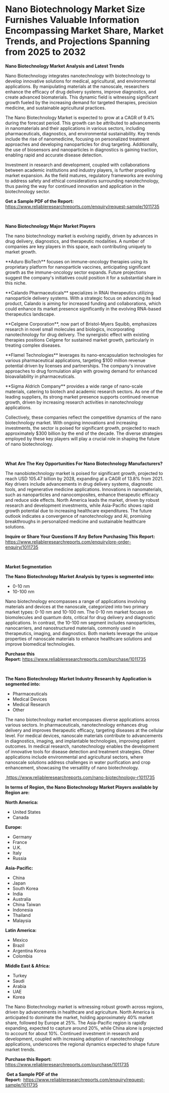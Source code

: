 <p><h1>Nano Biotechnology Market Size Furnishes Valuable Information Encompassing Market Share, Market Trends, and Projections Spanning from 2025 to 2032</h1></p><p><strong>Nano Biotechnology Market Analysis and Latest Trends</strong></p>
<p><p>Nano Biotechnology integrates nanotechnology with biotechnology to develop innovative solutions for medical, agricultural, and environmental applications. By manipulating materials at the nanoscale, researchers enhance the efficacy of drug delivery systems, improve diagnostics, and create advanced biomaterials. This dynamic field is witnessing significant growth fueled by the increasing demand for targeted therapies, precision medicine, and sustainable agricultural practices.</p><p>The Nano Biotechnology Market is expected to grow at a CAGR of 9.4% during the forecast period. This growth can be attributed to advancements in nanomaterials and their applications in various sectors, including pharmaceuticals, diagnostics, and environmental sustainability. Key trends include the rise of nanomedicine, focusing on personalized treatment approaches and developing nanoparticles for drug targeting. Additionally, the use of biosensors and nanoparticles in diagnostics is gaining traction, enabling rapid and accurate disease detection.</p><p>Investment in research and development, coupled with collaborations between academic institutions and industry players, is further propelling market expansion. As the field matures, regulatory frameworks are evolving to address safety and ethical considerations surrounding nanotechnology, thus paving the way for continued innovation and application in the biotechnology sector.</p></p>
<p><strong>Get a Sample PDF of the Report:&nbsp;</strong> <a href="https://www.reliableresearchreports.com/enquiry/request-sample/1011735?utm_campaign=3130&utm_medium=2&utm_source=Github&utm_content=ia&utm_term=19042025&utm_id=nano-biotechnology">https://www.reliableresearchreports.com/enquiry/request-sample/1011735</a></p>
<p>&nbsp;</p>
<p><strong>Nano Biotechnology Major Market Players</strong></p>
<p><p>The nano biotechnology market is evolving rapidly, driven by advances in drug delivery, diagnostics, and therapeutic modalities. A number of companies are key players in this space, each contributing uniquely to market growth.</p><p>**Aduro BioTech** focuses on immune-oncology therapies using its proprietary platform for nanoparticle vaccines, anticipating significant growth as the immune-oncology sector expands. Future projections suggest the company's initiatives could position it for a substantial share in this niche.</p><p>**Calando Pharmaceuticals** specializes in RNAi therapeutics utilizing nanoparticle delivery systems. With a strategic focus on advancing its lead product, Calando is aiming for increased funding and collaborations, which could enhance its market presence significantly in the evolving RNA-based therapeutics landscape.</p><p>**Celgene Corporation**, now part of Bristol-Myers Squibb, emphasizes research in novel small molecules and biologics, incorporating nanotechnology for drug delivery. The synergistic effect with existing therapies positions Celgene for sustained market growth, particularly in treating complex diseases.</p><p>**Flamel Technologies** leverages its nano-encapsulation technologies for various pharmaceutical applications, targeting $100 million revenue potential driven by licenses and partnerships. The company's innovative approaches to drug formulation align with growing demand for enhanced bioavailability in pharmaceuticals.</p><p>**Sigma Aldrich Company** provides a wide range of nano-scale materials, catering to biotech and academic research sectors. As one of the leading suppliers, its strong market presence supports continued revenue growth, driven by increasing research activities in nanotechnology applications.</p><p>Collectively, these companies reflect the competitive dynamics of the nano biotechnology market. With ongoing innovations and increasing investments, the sector is poised for significant growth, projected to reach approximately $300 billion by the end of the decade. The diverse strategies employed by these key players will play a crucial role in shaping the future of nano biotechnology.</p></p>
<p>&nbsp;</p>
<p><strong>What Are The Key Opportunities For Nano Biotechnology Manufacturers?</strong></p>
<p><p>The nanobiotechnology market is poised for significant growth, projected to reach USD 105.47 billion by 2028, expanding at a CAGR of 13.8% from 2021. Key drivers include advancements in drug delivery systems, diagnostic tools, and regenerative medicine applications. Innovations in nanomaterials, such as nanoparticles and nanocomposites, enhance therapeutic efficacy and reduce side effects. North America leads the market, driven by robust research and development investments, while Asia-Pacific shows rapid growth potential due to increasing healthcare expenditures. The future outlook indicates a convergence of nanotechnology and AI, promising breakthroughs in personalized medicine and sustainable healthcare solutions.</p></p>
<p><strong>Inquire or Share Your Questions If Any Before Purchasing This Report:</strong> <a href="https://www.reliableresearchreports.com/enquiry/pre-order-enquiry/1011735?utm_campaign=3130&utm_medium=2&utm_source=Github&utm_content=ia&utm_term=19042025&utm_id=nano-biotechnology">https://www.reliableresearchreports.com/enquiry/pre-order-enquiry/1011735</a></p>
<p>&nbsp;</p>
<p><strong>Market Segmentation</strong></p>
<p><strong>The Nano Biotechnology Market Analysis by types is segmented into:</strong></p>
<p><ul><li>0-10 nm</li><li>10-100 nm</li></ul></p>
<p><p>Nano biotechnology encompasses a range of applications involving materials and devices at the nanoscale, categorized into two primary market types: 0-10 nm and 10-100 nm. The 0-10 nm market focuses on biomolecules and quantum dots, critical for drug delivery and diagnostic applications. In contrast, the 10-100 nm segment includes nanoparticles, nanocarriers, and nanostructured materials, commonly used in therapeutics, imaging, and diagnostics. Both markets leverage the unique properties of nanoscale materials to enhance healthcare solutions and improve biomedical technologies.</p></p>
<p><strong>Purchase this Report:&nbsp;</strong><a href="https://www.reliableresearchreports.com/purchase/1011735?utm_campaign=3130&utm_medium=2&utm_source=Github&utm_content=ia&utm_term=19042025&utm_id=nano-biotechnology">https://www.reliableresearchreports.com/purchase/1011735</a></p>
<p>&nbsp;</p>
<p><strong>The Nano Biotechnology Market Industry Research by Application is segmented into:</strong></p>
<p><ul><li>Pharmaceuticals</li><li>Medical Devices</li><li>Medical Research</li><li>Other</li></ul></p>
<p><p>The nano biotechnology market encompasses diverse applications across various sectors. In pharmaceuticals, nanotechnology enhances drug delivery and improves therapeutic efficacy, targeting diseases at the cellular level. For medical devices, nanoscale materials contribute to advancements in diagnostics, imaging, and implantable technologies, improving patient outcomes. In medical research, nanotechnology enables the development of innovative tools for disease detection and treatment strategies. Other applications include environmental and agricultural sectors, where nanoscale solutions address challenges in water purification and crop enhancement, showcasing the versatility of nano biotechnology.</p></p>
<p><a href="https://www.reliableresearchreports.com/nano-biotechnology-r1011735?utm_campaign=3130&utm_medium=2&utm_source=Github&utm_content=ia&utm_term=19042025&utm_id=nano-biotechnology">&nbsp;https://www.reliableresearchreports.com/nano-biotechnology-r1011735</a></p>
<p><strong>In terms of Region, the Nano Biotechnology Market Players available by Region are:</strong></p>
<p>
    <p> <strong> North America: </strong>
        <ul>
            <li>United States</li>
            <li>Canada</li>
        </ul>
        </p> 
    <p> <strong> Europe: </strong>
        <ul>
            <li>Germany</li>
            <li>France</li>
            <li>U.K.</li>
            <li>Italy</li>
            <li>Russia</li>
        </ul>
        </p> 
    <p> <strong> Asia-Pacific: </strong>
        <ul>
            <li>China</li>
            <li>Japan</li>
            <li>South Korea</li>
            <li>India</li>
            <li>Australia</li>
            <li>China Taiwan</li>
            <li>Indonesia</li>
            <li>Thailand</li>
            <li>Malaysia</li>
        </ul>
        </p> 
    <p> <strong> Latin America: </strong>
        <ul>
            <li>Mexico</li>
            <li>Brazil</li>
            <li>Argentina Korea</li>
            <li>Colombia</li>
        </ul>
        </p> 
    <p> <strong> Middle East & Africa: </strong>
        <ul>
            <li>Turkey</li>
            <li>Saudi</li>
            <li>Arabia</li>
            <li>UAE</li>
            <li>Korea</li>
        </ul>
    </p>
    </p>
<p><p>The Nano Biotechnology market is witnessing robust growth across regions, driven by advancements in healthcare and agriculture. North America is anticipated to dominate the market, holding approximately 40% market share, followed by Europe at 25%. The Asia-Pacific region is rapidly expanding, expected to capture around 20%, while China alone is projected to account for about 10%. Continued investment in research and development, coupled with increasing adoption of nanotechnology applications, underscores the regional dynamics expected to shape future market trends.</p></p>
<p><strong>Purchase this Report: </strong><a href="https://www.reliableresearchreports.com/purchase/1011735?utm_campaign=3130&utm_medium=2&utm_source=Github&utm_content=ia&utm_term=19042025&utm_id=nano-biotechnology">https://www.reliableresearchreports.com/purchase/1011735</a></p>
<p>&nbsp;<strong>Get a Sample PDF of the Report:&nbsp;&nbsp;</strong><a href="https://www.reliableresearchreports.com/enquiry/request-sample/1011735?utm_campaign=3130&utm_medium=2&utm_source=Github&utm_content=ia&utm_term=19042025&utm_id=nano-biotechnology">https://www.reliableresearchreports.com/enquiry/request-sample/1011735</a></p>
<p><strong></strong></p>
<p><p></p><p></p><p></p></p>